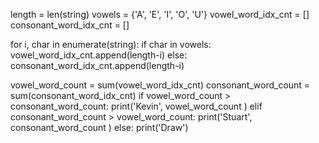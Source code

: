 length = len(string)
vowels = {'A', 'E', 'I', 'O', 'U'}
vowel_word_idx_cnt = []
consonant_word_idx_cnt = []

for i, char in enumerate(string):
        if char in vowels:
            vowel_word_idx_cnt.append(length-i)
        else:
            consonant_word_idx_cnt.append(length-i)
    
vowel_word_count = sum(vowel_word_idx_cnt)
consonant_word_count = sum(consonant_word_idx_cnt)
if vowel_word_count > consonant_word_count:
        print('Kevin', vowel_word_count )
elif consonant_word_count > vowel_word_count:
        print('Stuart', consonant_word_count )
    else:
        print('Draw')
